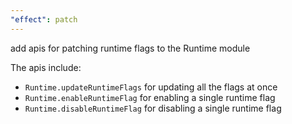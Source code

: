 ```yaml
---
"effect": patch
---
```


add apis for patching runtime flags to the Runtime module

The apis include:

- `Runtime.updateRuntimeFlags` for updating all the flags at once
- `Runtime.enableRuntimeFlag` for enabling a single runtime flag
- `Runtime.disableRuntimeFlag` for disabling a single runtime flag
